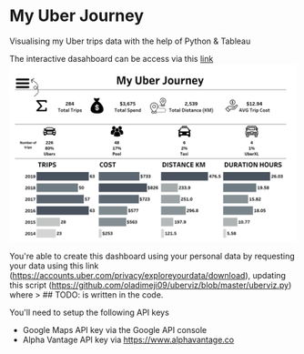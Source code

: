 # My Uber Journey
Visualising my Uber trips data with the help of Python & Tableau

The interactive dasahboard can be access via this [link](https://public.tableau.com/profile/api/publish/MyUberJourney/Dashboard)
![sample](https://github.com/oladimeji09/uberviz/blob/master/Shapes/sc.png?raw=true)

You're able to create this dashboard using your personal data by requesting your data using this link (https://accounts.uber.com/privacy/exploreyourdata/download), updating this script (https://github.com/oladimeji09/uberviz/blob/master/uberviz.py) where > ## TODO: is written in the code.

You'll need to setup the following API keys
* Google Maps API key via the Google API console
* Alpha Vantage API key via https://www.alphavantage.co
